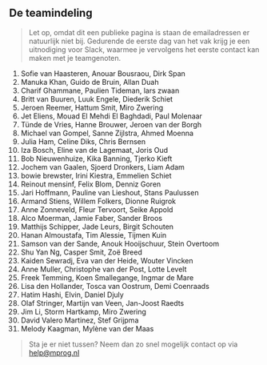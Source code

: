 ## De teamindeling

> Let op, omdat dit een publieke pagina is staan de emailadressen er natuurlijk niet bij. Gedurende de eerste dag van het vak krijg je een uitnodiging voor Slack, waarmee je vervolgens het eerste contact kan maken met je teamgenoten.

1.	Sofie van Haasteren,
	Anouar Bousraou,
	Dirk Span
2.	Manuka Khan,
	Guido de Bruin,
	Allan Duah
3.	Charif Ghammane,
	Paulien Tideman,
	lars zwaan
4.	Britt van Buuren,
	Luuk Engele,
	Diederik Schiet
5.	Jeroen Reemer,
	Hattum Smit,
	Miro Zwering
6.	Jet Eliens,
	Mouad El Mehdi El Baghdadi,
	Paul Molenaar
7.	Tünde de Vries,
	Hanne Brouwer,
	Jeroen van der Borgh
8.	Michael van Gompel,
	Sanne Zijlstra,
	Ahmed Moenna
9.	Julia Ham,
	Celine Diks,
	Chris Bernsen
10.	Iza Bosch,
	Eline van de Lagemaat,
	Joris Oud
11.	Bob Nieuwenhuize,
	Kika Banning,
	Tjerko Kieft
12.	Jochem van Gaalen,
	Sjoerd Dronkers,
	Liam Adam
13.	bowie brewster,
	Irini Kiestra,
	Emmelien Schiet
14.	Reinout mensinf,
	Felix Blom,
	Denniz Goren
15.	Jari Hoffmann,
	Pauline van Lieshout,
	Stans Paulussen
16.	Armand Stiens,
	Willem Folkers,
	Dionne Ruigrok
17.	Anne Zonneveld,
	Fleur Tervoort,
	Seike Appold
18.	Alco Moerman,
	Jamie Faber,
	Sander Broos
19.	Matthijs Schipper,
	Jade Leurs,
	Birgit Schouten
20.	Hanan Almoustafa,
	Tim Alessie,
	Tijmen Kuin
21.	Samson van der Sande,
	Anouk Hooijschuur,
	Stein Overtoom
22.	Shu Yan Ng,
	Casper Smit,
	Zoë Breed
23.	Kaiden Sewradj,
	Eva van der Heide,
	Wouter Vincken
24.	Anne Muller,
	Christophe van der Post,
	Lotte Levelt
25.	Freek Temming,
	Koen Smallegange,
	Ingmar de Mare
26.	Lisa den Hollander,
	Tosca van Oostrum,
	Demi Coenraads
27.	Hatim Hashi,
	Elvin,
	Daniel Djuly
28.	Olaf Stringer,
	Martijn van Veen,
	Jan-Joost Raedts
29.	Jim Li,
	Storm Hartkamp,
	Miro Zwering
30.	David Valero Martinez,
	Stef Grijpma	
31.	Melody Kaagman,
	Mylène van der Maas	

> Sta je er niet tussen? Neem dan zo snel mogelijk contact op via help@mprog.nl